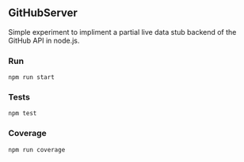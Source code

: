 ## GitHubServer

Simple experiment to impliment a partial live data stub backend of the GitHub API in node.js.

### Run

```
npm run start
```

### Tests

```
npm test
```

### Coverage

```
npm run coverage
```
